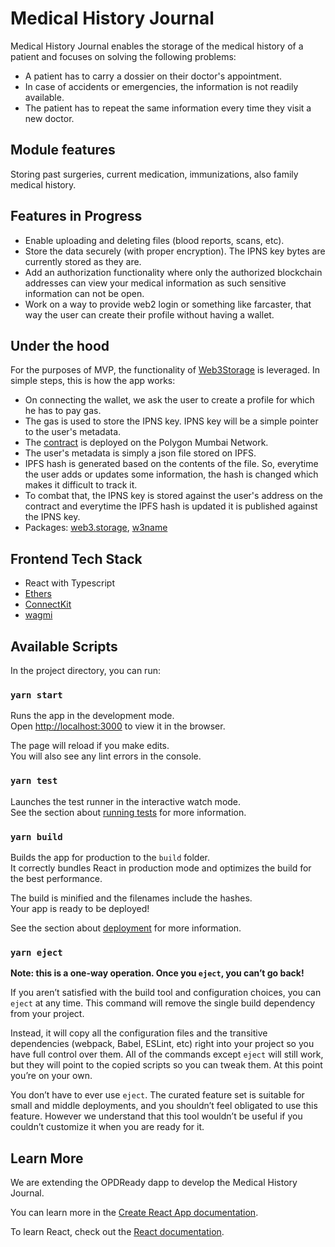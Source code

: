 # Medical History Journal

Medical History Journal enables the storage of the medical history of a patient and focuses on solving the following problems:
* A patient has to carry a dossier on their doctor's appointment.
* In case of accidents or emergencies, the information is not readily available.
* The patient has to repeat the same information every time they visit a new doctor.

## Module features

Storing past surgeries, current medication, immunizations, also family medical history. 

## Features in Progress
* Enable uploading and deleting files (blood reports, scans, etc).
* Store the data securely (with proper encryption). The IPNS key bytes are currently stored as they are.
* Add an authorization functionality where only the authorized blockchain addresses can view your medical information as such sensitive information can not be open.
* Work on a way to provide web2 login or something like farcaster, that way the user can create their profile without having a wallet.

## Under the hood

For the purposes of MVP, the functionality of [Web3Storage](https://web3.storage/) is leveraged.
In simple steps, this is how the app works:
* On connecting the wallet, we ask the user to create a profile for which he has to pay gas.
* The gas is used to store the IPNS key. IPNS key will be a simple pointer to the user's metadata.
* The [contract](https://mumbai.polygonscan.com/address/0xc904c95d0cbf50342fd92c8ab4764819f5641808) is deployed on the Polygon Mumbai Network.
* The user's metadata is simply a json file stored on IPFS.
* IPFS hash is generated based on the contents of the file. So, everytime the user adds or updates some information, the hash is changed which makes it difficult to track it.
* To combat that, the IPNS key is stored against the user's address on the contract and everytime the IPFS hash is updated it is published against the IPNS key.
* Packages: [web3.storage](https://www.npmjs.com/package/web3.storage), [w3name](https://www.npmjs.com/package/w3name)


## Frontend Tech Stack

* React with Typescript
* [Ethers](https://www.npmjs.com/package/ethers)
* [ConnectKit](https://www.npmjs.com/package/connectkit)
* [wagmi](https://www.npmjs.com/package/wagmi)

## Available Scripts

In the project directory, you can run:

### `yarn start`

Runs the app in the development mode.\
Open [http://localhost:3000](http://localhost:3000) to view it in the browser.

The page will reload if you make edits.\
You will also see any lint errors in the console.

### `yarn test`

Launches the test runner in the interactive watch mode.\
See the section about [running tests](https://facebook.github.io/create-react-app/docs/running-tests) for more information.

### `yarn build`

Builds the app for production to the `build` folder.\
It correctly bundles React in production mode and optimizes the build for the best performance.

The build is minified and the filenames include the hashes.\
Your app is ready to be deployed!

See the section about [deployment](https://facebook.github.io/create-react-app/docs/deployment) for more information.

### `yarn eject`

**Note: this is a one-way operation. Once you `eject`, you can’t go back!**

If you aren’t satisfied with the build tool and configuration choices, you can `eject` at any time. This command will remove the single build dependency from your project.

Instead, it will copy all the configuration files and the transitive dependencies (webpack, Babel, ESLint, etc) right into your project so you have full control over them. All of the commands except `eject` will still work, but they will point to the copied scripts so you can tweak them. At this point you’re on your own.

You don’t have to ever use `eject`. The curated feature set is suitable for small and middle deployments, and you shouldn’t feel obligated to use this feature. However we understand that this tool wouldn’t be useful if you couldn’t customize it when you are ready for it.

## Learn More

We are extending the OPDReady dapp to develop the Medical History Journal.

You can learn more in the [Create React App documentation](https://facebook.github.io/create-react-app/docs/getting-started).

To learn React, check out the [React documentation](https://reactjs.org/).

